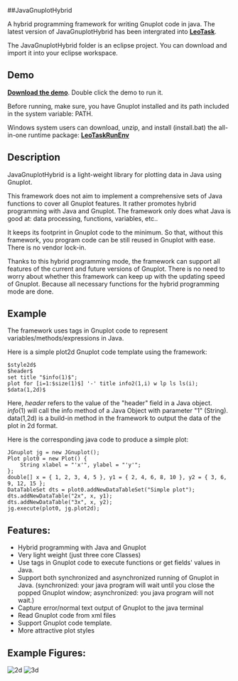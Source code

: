 ##JavaGnuplotHybrid

A hybrid programming framework for writing Gnuplot code in java. The latest version of JavaGnuplotHybrid has been intergrated into [**LeoTask**](https://github.com/mleoking/LeoTask).

The JavaGnuplotHybrid folder is an eclipse project. You can download and import it into your eclipse workspace.

## Demo

[**Download the demo**](JavaGnuplotHybrid/JavaGnuplotHybrid.jar?raw=true). Double click the demo to run it.

Before running, make sure, you have Gnuplot installed and its path included in the system variable: PATH.

Windows system users can download, unzip, and install (install.bat) the all-in-one runtime package: [**LeoTaskRunEnv**](https://github.com/mleoking/LeoTaskApp/releases/download/v1.0.0/LeoTaskRunEnv.zip)

## Description

JavaGnuplotHybrid is a light-weight library for plotting data in Java using Gnuplot.

This framework does not aim to implement a comprehensive sets of Java functions to cover all Gnuplot features. It rather promotes hybrid programming with Java and Gnuplot. The framework only does what Java is good at: data processing, functions, variables, etc..

It keeps its footprint in Gnuplot code to the minimum. So that, without this framework, you program code can be still reused in Gnuplot with ease. There is no vendor lock-in.

Thanks to this hybrid programming mode, the framework can support all features of the current and future versions of Gnuplot. There is no need to worry about whether this framework can keep up with the updating speed of Gnuplot. Because all necessary functions for the hybrid programming mode are done.

## Example
The framework uses tags in Gnuplot code to represent variables/methods/expressions in Java. 

Here is a simple plot2d Gnuplot code template using the framework:

    $style2d$
    $header$ 
    set title "$info(1)$";
    plot for [i=1:$size(1)$] '-' title info2(1,i) w lp ls ls(i);
    $data(1,2d)$

Here, $header$ refers to the value of the "header" field in a Java object. $info(1)$ will call the info method of a Java Object with parameter "1" (String). data(1,2d) is a build-in method in the framework to output the data of the plot in 2d format.

Here is the corresponding java code to produce a simple plot:

    JGnuplot jg = new JGnuplot();
    Plot plot0 = new Plot() {
        String xlabel = "'x'", ylabel = "'y'";
    };
    double[] x = { 1, 2, 3, 4, 5 }, y1 = { 2, 4, 6, 8, 10 }, y2 = { 3, 6, 9, 12, 15 };
    DataTableSet dts = plot0.addNewDataTableSet("Simple plot");
    dts.addNewDataTable("2x", x, y1);
    dts.addNewDataTable("3x", x, y2);
    jg.execute(plot0, jg.plot2d);
	
## Features:

* Hybrid programming with Java and Gnuplot
* Very light weight (just three core Classes)
* Use tags in Gnuplot code to execute functions or get fields' values in Java.
* Support both synchronized and asynchronized running of Gnuplot in Java. (synchronized: your java program will wait until you close the popped Gnuplot window; asynchronized: you java program will not wait.)
* Capture error/normal text output of Gnuplot to the java terminal
* Read Gnuplot code from xml files
* Support Gnuplot code template.
* More attractive plot styles

## Example Figures:

![2d](http://en.wikipedia.org/wiki/JavaGnuplotHybrid#/media/File:A_typical_2d_plot_produced_using_JavaGnuplotHybrid.png)
![3d](http://en.wikipedia.org/wiki/JavaGnuplotHybrid#/media/File:A_typical_3d_plot_produced_using_JavaGnuplotHybrid.png)


